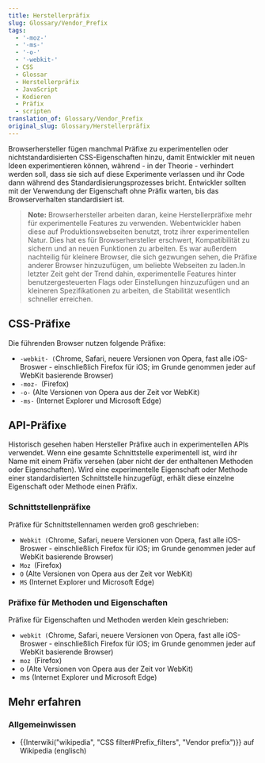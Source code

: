 ```yaml
---
title: Herstellerpräfix
slug: Glossary/Vendor_Prefix
tags:
  - '-moz-'
  - '-ms-'
  - '-o-'
  - '-webkit-'
  - CSS
  - Glossar
  - Herstellerpräfix
  - JavaScript
  - Kodieren
  - Präfix
  - scripten
translation_of: Glossary/Vendor_Prefix
original_slug: Glossary/Herstellerpräfix
---
```

Browserhersteller fügen manchmal Präfixe zu experimentellen oder nichtstandardisierten CSS-Eigenschaften hinzu, damit Entwickler mit neuen Ideen experimentieren können, während - in der Theorie - verhindert werden soll, dass sie sich auf diese Experimente verlassen und ihr Code dann während des Standardisierungsprozesses bricht. Entwickler sollten mit der Verwendung der Eigenschaft ohne Präfix warten, bis das Browserverhalten standardisiert ist.

> **Note:** Browserhersteller arbeiten daran, keine Herstellerpräfixe mehr für experimentelle Features zu verwenden. Webentwickler haben diese auf Produktionswebseiten benutzt, trotz ihrer experimentellen Natur. Dies hat es für Browserhersteller erschwert, Kompatibilität zu sichern und an neuen Funktionen zu arbeiten. Es war außerdem nachteilig für kleinere Browser, die sich gezwungen sehen, die Präfixe anderer Browser hinzuzufügen, um beliebte Webseiten zu laden.In letzter Zeit geht der Trend dahin, experimentelle Features hinter benutzergesteuerten Flags oder Einstellungen hinzuzufügen und an kleineren Spezifikationen zu arbeiten, die Stabilität wesentlich schneller erreichen.

## CSS-Präfixe

Die führenden Browser nutzen folgende Präfixe:

- `-webkit- (`Chrome, Safari, neuere Versionen von Opera, fast alle iOS-Broswer - einschließlich Firefox für iOS; im Grunde genommen jeder auf WebKit basierende Browser)
- `-moz- `(Firefox)
- `-o-` (Alte Versionen von Opera aus der Zeit vor WebKit)
- `-ms-` (Internet Explorer und Microsoft Edge)

## API-Präfixe

Historisch gesehen haben Hersteller Präfixe auch in experimentellen APIs verwendet. Wenn eine gesamte Schnittstelle experimentell ist, wird ihr Name mit einem Präfix versehen (aber nicht der der enthaltenen Methoden oder Eigenschaften). Wird eine experimentelle Eigenschaft oder Methode einer standardisierten Schnittstelle hinzugefügt, erhält diese einzelne Eigenschaft oder Methode einen Präfix.

### Schnittstellenpräfixe

Präfixe für Schnittstellennamen werden groß geschrieben:

- `Webkit (`Chrome, Safari, neuere Versionen von Opera, fast alle iOS-Broswer - einschließlich Firefox für iOS; im Grunde genommen jeder auf WebKit basierende Browser)
- `Moz `(Firefox)
- `O` (Alte Versionen von Opera aus der Zeit vor WebKit)
- `MS` (Internet Explorer und Microsoft Edge)

### Präfixe für Methoden und Eigenschaften

Präfixe für Eigenschaften und Methoden werden klein geschrieben:

- `webkit (`Chrome, Safari, neuere Versionen von Opera, fast alle iOS-Broswer - einschließlich Firefox für iOS; im Grunde genommen jeder auf WebKit basierende Browser)
- `moz `(Firefox)
- o (Alte Versionen von Opera aus der Zeit vor WebKit)
- ms (Internet Explorer und Microsoft Edge)

## Mehr erfahren

### Allgemeinwissen

- {{Interwiki("wikipedia", "CSS filter#Prefix_filters", "Vendor prefix")}} auf Wikipedia (englisch)
